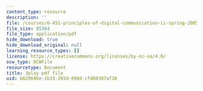 ```yaml
---
content_type: resource
description: ''
file: /courses/6-451-principles-of-digital-communication-ii-spring-2005/b629646e1b33265d098dcfd08307af38_MVpmgHSBSc0.pdf
file_size: 85364
file_type: application/pdf
hide_download: true
hide_download_original: null
learning_resource_types: []
license: https://creativecommons.org/licenses/by-nc-sa/4.0/
ocw_type: OCWFile
resourcetype: Document
title: 3play pdf file
uid: b629646e-1b33-265d-098d-cfd08307af38
---
```

